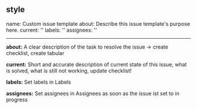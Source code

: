 **style**
---
name: Custom issue template
about: Describe this issue template's purpose here.
current: ''
labels: ''
assignees: ''

---

**about:**
A clear description of the task to resolve the issue -> create checklist, create tabular 

**current:**
Short and accurate description of current state of this issue, what is solved, what is still not working, update checklist!

**labels:**
Set labels in Labels

**assignees:**
Set assignees in Assignees as soon as the issue ist set to in progress

